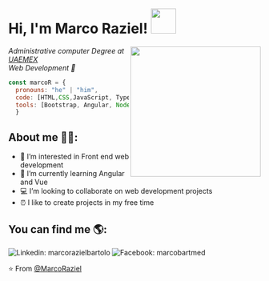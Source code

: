 <h1> Hi, I'm Marco Raziel! <img src="https://media.giphy.com/media/1o1oyOi61yOeGG7MtL/giphy.gif" width="50"></h1>
<img align='right' src="https://media.giphy.com/media/l41lOKyKOS89YyJfq/giphy.gif" width="260">
<p><em>Administrative computer Degree at <a href="https://www.uaemex.mx/">UAEMEX</a>
</br>Web Development 💙 </em></p>

```js
const marcoR = {
  pronouns: "he" | "him",
  code: [HTML,CSS,JavaScript, Typescript, SQL],
  tools: [Bootstrap, Angular, Node]
  }
  ```
  <h2>About me 👨‍💻:</h2>
  
- 👀 I’m interested in Front end web development
- 🧠 I’m currently learning Angular and Vue
- 💻 I’m looking to collaborate on web development projects
- ⏰ I like to create projects in my free time
  
<h2>You can find me 🌎:</h2>

![Linkedin: marcorazielbartolo](https://img.shields.io/badge/-marcorazielbartolo-blue?style=flat-square&logo=Linkedin&logoColor=white&link=www.linkedin.com/in/marco-raziel-bartolo/)
![Facebook: marcobartmed](https://img.shields.io/badge/-MarcoBartMed-white?style=flat&logo=facebook&link=www.facebook.com/marco.bartmed//)
  



⭐️ From [@MarcoRaziel](https://github.com/Marco01nD)
